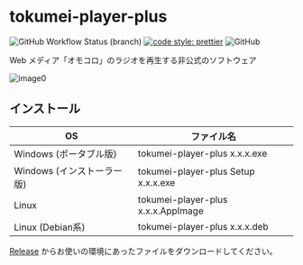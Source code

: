 # tokumei-player-plus
![GitHub Workflow Status (branch)](https://img.shields.io/github/workflow/status/arrow2nd/tokumei-player-plus/release/main)
[![code style: prettier](https://img.shields.io/badge/code_style-prettier-ff69b4.svg?style=flat)](https://github.com/prettier/prettier)
![GitHub](https://img.shields.io/github/license/arrow2nd/tokumei-player-plus)

Web メディア「オモコロ」のラジオを再生する非公式のソフトウェア

![image0](https://user-images.githubusercontent.com/44780846/110941311-7b6eb100-837b-11eb-9393-d391abc02cc4.png)

## インストール

| OS                         | ファイル名                          | 
| -------------------------- | ----------------------------------- | 
| Windows (ポータブル版)     | tokumei-player-plus x.x.x.exe       | 
| Windows (インストーラー版) | tokumei-player-plus Setup x.x.x.exe | 
| Linux                      | tokumei-player-plus x.x.x.AppImage  | 
| Linux (Debian系)           | tokumei-player-plus x.x.x.deb       | 

[Release](https://github.com/arrow2nd/tokumei-player-plus/releases) からお使いの環境にあったファイルをダウンロードしてください。
